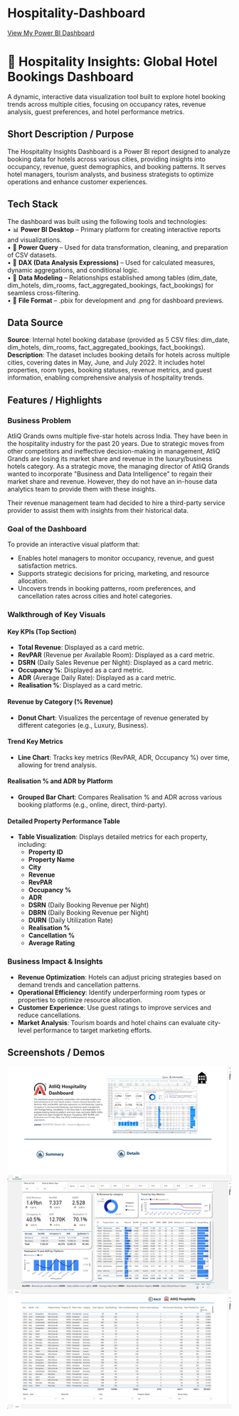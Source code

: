 # Hospitality-Dashboard
[View My Power BI Dashboard](https://app.powerbi.com/groups/1b0862a0-b82e-4e2b-8250-92acad75fd3d/reports/e7f49df6-d0b9-4286-a569-81a2d18410ca?ctid=2109ce83-7de4-4471-91ff-2053f90a1fd9&pbi_source=linkShare)



# 🏨 Hospitality Insights: Global Hotel Bookings Dashboard
A dynamic, interactive data visualization tool built to explore hotel booking trends across multiple cities, focusing on occupancy rates, revenue analysis, guest preferences, and hotel performance metrics.

## Short Description / Purpose
The Hospitality Insights Dashboard is a Power BI report designed to analyze booking data for hotels across various cities, providing insights into occupancy, revenue, guest demographics, and booking patterns. It serves hotel managers, tourism analysts, and business strategists to optimize operations and enhance customer experiences.

## Tech Stack
The dashboard was built using the following tools and technologies:  
• 📊 **Power BI Desktop** – Primary platform for creating interactive reports and visualizations.  
• 📂 **Power Query** – Used for data transformation, cleaning, and preparation of CSV datasets.  
• 🧠 **DAX (Data Analysis Expressions)** – Used for calculated measures, dynamic aggregations, and conditional logic.  
• 📝 **Data Modeling** – Relationships established among tables (dim_date, dim_hotels, dim_rooms, fact_aggregated_bookings, fact_bookings) for seamless cross-filtering.  
• 📁 **File Format** – .pbix for development and .png for dashboard previews.

## Data Source
**Source**: Internal hotel booking database (provided as 5 CSV files: dim_date, dim_hotels, dim_rooms, fact_aggregated_bookings, fact_bookings).  
**Description**: The dataset includes booking details for hotels across multiple cities, covering dates in May, June, and July 2022. It includes hotel properties, room types, booking statuses, revenue metrics, and guest information, enabling comprehensive analysis of hospitality trends.

## Features / Highlights

### Business Problem
AtliQ Grands owns multiple five-star hotels across India. They have been in the hospitality industry for the past 20 years. Due to strategic moves from other competitors and ineffective decision-making in management, AtliQ Grands are losing its market share and revenue in the luxury/business hotels category. As a strategic move, the managing director of AtliQ Grands wanted to incorporate "Business and Data Intelligence" to regain their market share and revenue. However, they do not have an in-house data analytics team to provide them with these insights.

Their revenue management team had decided to hire a third-party service provider to assist them with insights from their historical data.

### Goal of the Dashboard
To provide an interactive visual platform that:  
- Enables hotel managers to monitor occupancy, revenue, and guest satisfaction metrics.  
- Supports strategic decisions for pricing, marketing, and resource allocation.  
- Uncovers trends in booking patterns, room preferences, and cancellation rates across cities and hotel categories.

### Walkthrough of Key Visuals

#### Key KPIs (Top Section)
- **Total Revenue**: Displayed as a card metric.
- **RevPAR** (Revenue per Available Room): Displayed as a card metric.
- **DSRN** (Daily Sales Revenue per Night): Displayed as a card metric.
- **Occupancy %**: Displayed as a card metric.
- **ADR** (Average Daily Rate): Displayed as a card metric.
- **Realisation %**: Displayed as a card metric.

#### Revenue by Category (% Revenue)
- **Donut Chart**: Visualizes the percentage of revenue generated by different categories (e.g., Luxury, Business).

#### Trend Key Metrics
- **Line Chart**: Tracks key metrics (RevPAR, ADR, Occupancy %) over time, allowing for trend analysis.

#### Realisation % and ADR by Platform
- **Grouped Bar Chart**: Compares Realisation % and ADR across various booking platforms (e.g., online, direct, third-party).

#### Detailed Property Performance Table
- **Table Visualization**: Displays detailed metrics for each property, including:
  - **Property ID**
  - **Property Name**
  - **City**
  - **Revenue**
  - **RevPAR**
  - **Occupancy %**
  - **ADR**
  - **DSRN** (Daily Booking Revenue per Night)
  - **DBRN** (Daily Booking Revenue per Night)
  - **DURN** (Daily Utilization Rate)
  - **Realisation %**
  - **Cancellation %**
  - **Average Rating**

### Business Impact & Insights
- **Revenue Optimization**: Hotels can adjust pricing strategies based on demand trends and cancellation patterns.  
- **Operational Efficiency**: Identify underperforming room types or properties to optimize resource allocation.  
- **Customer Experience**: Use guest ratings to improve services and reduce cancellations.  
- **Market Analysis**: Tourism boards and hotel chains can evaluate city-level performance to target marketing efforts.

## Screenshots / Demos
![Dashboard Preview](https://github.com/stevensie09/Hospitality-Dashboard/blob/main/Hospitality%20Dashboard%201.png)
![Dashboard Preview](https://github.com/stevensie09/Hospitality-Dashboard/blob/main/Hospitality%20Dashboard%202.png)
![Dashboard Preview](https://github.com/stevensie09/Hospitality-Dashboard/blob/main/Hospitality%20Dashboard%203.png)

